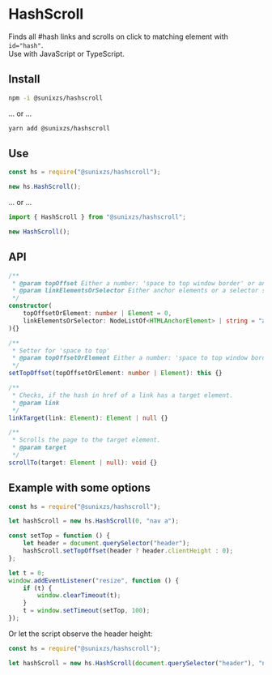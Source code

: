 # HashScroll

Finds all #hash links and scrolls on click to matching element with `id="hash"`.  
Use with JavaScript or TypeScript.

## Install

```sh
npm -i @sunixzs/hashscroll
```

... or ...

```sh
yarn add @sunixzs/hashscroll
```

## Use

```ts
const hs = require("@sunixzs/hashscroll");

new hs.HashScroll();
```

... or ...

```ts
import { HashScroll } from "@sunixzs/hashscroll";

new HashScroll();
```

## API

```ts
/**
 * @param topOffset Either a number: 'space to top window border' or an element to get the height from before scrolling.
 * @param linkElementsOrSelector Either anchor elements or a selector string link "nav a"
 */
constructor(
    topOffsetOrElement: number | Element = 0,
    linkElementsOrSelector: NodeListOf<HTMLAnchorElement> | string = "a"
){}

/**
 * Setter for 'space to top'
 * @param topOffsetOrElement Either a number: 'space to top window border' or an element to get the height from before
 */
setTopOffset(topOffsetOrElement: number | Element): this {}

/**
 * Checks, if the hash in href of a link has a target element.
 * @param link
 */
linkTarget(link: Element): Element | null {}

/**
 * Scrolls the page to the target element.
 * @param target
 */
scrollTo(target: Element | null): void {}
```

## Example with some options

```ts
const hs = require("@sunixzs/hashscroll");

let hashScroll = new hs.HashScroll(0, "nav a");

const setTop = function () {
    let header = document.querySelector("header");
    hashScroll.setTopOffset(header ? header.clientHeight : 0);
};

let t = 0;
window.addEventListener("resize", function () {
    if (t) {
        window.clearTimeout(t);
    }
    t = window.setTimeout(setTop, 100);
});
```

Or let the script observe the header height:

```ts
const hs = require("@sunixzs/hashscroll");

let hashScroll = new hs.HashScroll(document.querySelector("header"), "nav a");
```
